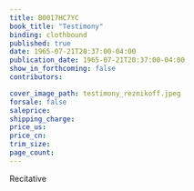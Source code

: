 ```yaml
---
title: B0017HC7YC
book_title: "Testimony"
binding: clothbound
published: true
date: 1965-07-21T20:37:00-04:00
publication_date: 1965-07-21T20:37:00-04:00
show_in_forthcoming: false
contributors:

cover_image_path: testimony_reznikoff.jpeg
forsale: false
saleprice:
shipping_charge:
price_us:
price_cn:
trim_size:
page_count:
---
```

Recitative


